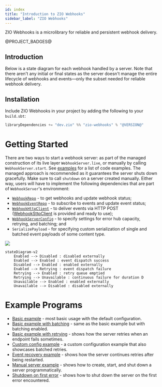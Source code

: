 ```yaml
---
id: index
title: "Introduction to ZIO Webhooks"
sidebar_label: "ZIO Webhooks"
---
```


ZIO Webhooks is a microlibrary for reliable and persistent webhook delivery.

@PROJECT_BADGES@

## Introduction

Below is a state diagram for each webhook handled by a server. Note that there aren't any initial or final states as the server doesn't manage the entire lifecycle of webhooks and events—only the subset needed for reliable webhook delivery.

## Installation

Include ZIO Webhooks in your project by adding the following to your `build.sbt`:

```scala
libraryDependencies += "dev.zio" %% "zio-webhooks" % "@VERSION@"
```

# Getting Started

There are two ways to start a webhook server: as part of the managed construction of its live layer
`WebhookServer.live`, or manually by calling `WebhookServer.start`. See [examples](#example-programs) for a list of code
examples. The managed approach is recommended as it guarantees the server shuts down gracefully. Make sure to
call `shutdown` on a server created manually. Either way, users will have to implement the following dependencies that are part of `WebhookServer`'s environment:

* [`WebhookRepo`](https://github.com/zio/zio-webhooks/tree/series/2.x/webhooks/src/main/scala/zio/webhooks/WebhookRepo.scala) - to get webhooks and update webhook status;
* [`WebhookEventRepo`](https://github.com/zio/zio-webhooks/tree/series/2.x/webhooks/src/main/scala/zio/webhooks/WebhookEventRepo.scala) - to subscribe to events and
  update event status;
* [`WebhookHttpClient`](https://github.com/zio/zio-webhooks/tree/series/2.x/webhooks/src/main/scala/zio/webhooks/WebhookHttpClient.scala) - to deliver events via HTTP POST
  ([WebhookSttpClient](https://github.com/zio/zio-webhooks/tree/series/2.x/webhooks/src/main/scala/zio/webhooks/backends/sttp/WebhookSttpClient.scala) is provided and ready to use);
* [`WebhookServerConfig`](https://github.com/zio/zio-webhooks/tree/series/2.x/webhooks/src/main/scala/zio/webhooks/WebhookServerConfig.scala) - to specify settings for
  error hub capacity, retrying, and batching; and
* `SerializePayload` - for specifying custom serialization of single and batched event payloads of some content type.

[![](https://mermaid.ink/img/eyJjb2RlIjoic3RhdGVEaWFncmFtLXYyXG4gICAgRW5hYmxlZCAtLT4gRGlzYWJsZWQgOiBkaXNhYmxlZCBleHRlcm5hbGx5XG4gICAgRW5hYmxlZCAtLT4gRW5hYmxlZCA6IGV2ZW50IGRpc3BhdGNoIHN1Y2Nlc3NcbiAgICBEaXNhYmxlZCAtLT4gRW5hYmxlZCA6IGVuYWJsZWQgZXh0ZXJuYWxseVxuICAgIEVuYWJsZWQgLS0-IFJldHJ5aW5nIDogZXZlbnQgZGlzcGF0Y2ggZmFpbHVyZVxuICAgIFJldHJ5aW5nIC0tPiBFbmFibGVkIDogcmV0cnkgcXVldWUgZW1wdGllZFxuICAgIFJldHJ5aW5nIC0tPiBVbmF2YWlsYWJsZSA6IGNvbnRpbnVvdXMgZmFpbHVyZSBmb3IgZHVyYXRpb24gRFxuICAgIFVuYXZhaWxhYmxlIC0tPiBFbmFibGVkIDogZW5hYmxlZCBleHRlcm5hbGx5XG4gICAgVW5hdmFpbGFibGUgLS0-IERpc2FibGVkIDogZGlzYWJsZWQgZXh0ZXJuYWxseSIsIm1lcm1haWQiOnt9LCJ1cGRhdGVFZGl0b3IiOmZhbHNlfQ)](https://mermaid-js.github.io/mermaid-live-editor/#/edit/eyJjb2RlIjoic3RhdGVEaWFncmFtLXYyXG4gICAgRW5hYmxlZCAtLT4gRGlzYWJsZWQgOiBkaXNhYmxlZCBleHRlcm5hbGx5XG4gICAgRW5hYmxlZCAtLT4gRW5hYmxlZCA6IGV2ZW50IGRpc3BhdGNoIHN1Y2Nlc3NcbiAgICBEaXNhYmxlZCAtLT4gRW5hYmxlZCA6IGVuYWJsZWQgZXh0ZXJuYWxseVxuICAgIEVuYWJsZWQgLS0-IFJldHJ5aW5nIDogZXZlbnQgZGlzcGF0Y2ggZmFpbHVyZVxuICAgIFJldHJ5aW5nIC0tPiBFbmFibGVkIDogcmV0cnkgcXVldWUgZW1wdGllZFxuICAgIFJldHJ5aW5nIC0tPiBVbmF2YWlsYWJsZSA6IGNvbnRpbnVvdXMgZmFpbHVyZSBmb3IgZHVyYXRpb24gRFxuICAgIFVuYXZhaWxhYmxlIC0tPiBFbmFibGVkIDogZW5hYmxlZCBleHRlcm5hbGx5XG4gICAgVW5hdmFpbGFibGUgLS0-IERpc2FibGVkIDogZGlzYWJsZWQgZXh0ZXJuYWxseSIsIm1lcm1haWQiOnt9LCJ1cGRhdGVFZGl0b3IiOmZhbHNlfQ)
```mermaid
stateDiagram-v2
    Enabled --> Disabled : disabled externally
    Enabled --> Enabled : event dispatch success
    Disabled --> Enabled : enabled externally
    Enabled --> Retrying : event dispatch failure
    Retrying --> Enabled : retry queue emptied
    Retrying --> Unavailable : continuous failure for duration D
    Unavailable --> Enabled : enabled externally
    Unavailable --> Disabled : disabled externally
```
 
# Example Programs

* [Basic example](https://github.com/zio/zio-webhooks/tree/series/2.x/examples/src/main/scala/zio/webhooks/example/BasicExample.scala) - most basic usage with the default configuration.
* [Basic example with batching](https://github.com/zio/zio-webhooks/tree/series/2.x/examples/src/main/scala/zio/webhooks/example/BasicExampleWithBatching.scala) - same as the basic example but with batching enabled.
* [Basic example with retrying](https://github.com/zio/zio-webhooks/tree/series/2.x/examples/src/main/scala/zio/webhooks/example/BasicExampleWithRetrying.scala) - shows how the server retries when an endpoint fails sometimes.
* [Custom config example](https://github.com/zio/zio-webhooks/tree/series/2.x/examples/src/main/scala/zio/webhooks/example/CustomConfigExample.scala) - a custom configuration example that also showcases batched retries.
* [Event recovery example](https://github.com/zio/zio-webhooks/tree/series/2.x/examples/src/main/scala/zio/webhooks/example/EventRecoveryExample.scala) - shows how the server continues retries after being restarted.
* [Manual server example](https://github.com/zio/zio-webhooks/tree/series/2.x/examples/src/main/scala/zio/webhooks/example/ManualServerExample.scala) - shows how to create, start, and shut down a server programmatically.
* [Shutdown on first error](https://github.com/zio/zio-webhooks/tree/series/2.x/examples/src/main/scala/zio/webhooks/example/ShutdownOnFirstError.scala) - shows how to shut down the server on the first error encountered.
